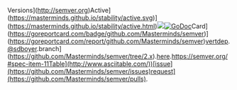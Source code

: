Versions](http://semver.org)Active](https://masterminds.github.io/stability/active.svg)](https://masterminds.github.io/stability/active.html)[![](https://github.com/Masterminds/semver/workflows/Tests/badge.svg)](https://github.com/Masterminds/semver/actions)[![GoDoc](https://img.shields.io/static/v1?label=godoc&message=reference&color=blue)](https://pkg.go.dev/github.com/Masterminds/semver/v3)Card](https://goreportcard.com/badge/github.com/Masterminds/semver)](https://goreportcard.com/report/github.com/Masterminds/semver)[vert](https://github.com/Masterminds/vert)[dep](https://github.com/golang/dep).[@sdboyer](https://github.com/sdboyer).branch](https://github.com/Masterminds/semver/tree/2.x).[here](https://github.com/Masterminds/semver/blob/release-1/README.md).https://semver.org/#spec-item-11Table](http://www.asciitable.com/))[issue](https://github.com/Masterminds/semver/issues)request](https://github.com/Masterminds/semver/pulls).